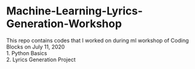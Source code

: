 # Machine-Learning-Lyrics-Generation-Workshop
This repo contains codes that I worked on during ml workshop of Coding Blocks on July 11, 2020
<br>1. Python Basics</br>
2. Lyrics Generation Project
